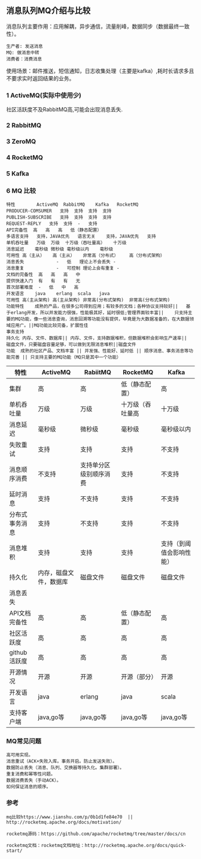 ## 消息队列MQ介绍与比较

消息队列主要作用：应用解耦，异步通信，流量削峰，数据同步（数据最终一致性）。

    生产者: 发送消息
    MQ: 做消息中转
    消费者：消费消息

使用场景：邮件推送，短信通知，日志收集处理（主要是kafka）,耗时长请求多且不要求实时返回结果的业务。

### 1 ActiveMQ(实际中使用少)

社区活跃度不及RabbitMQ高,可能会出现消息丢失.

### 2 RabbitMQ

### 3 ZeroMQ

### 4 RocketMQ

### 5 Kafka

### 6 MQ 比较

    特性	      ActiveMQ	RabbitMQ	Kafka	RocketMQ
    PRODUCER-COMSUMER	支持	支持	支持	支持
    PUBLISH-SUBSCRIBE	支持	支持	支持	支持
    REQUEST-REPLY	支持	支持	-	支持
    API完备性	高	高	高	低（静态配置）
    多语言支持	支持，JAVA优先	语言无关	支持，JAVA优先	支持
    单机呑吐量	万级	万级	十万级（吞吐量高）	十万级
    消息延迟  	毫秒级	微秒级	毫秒级以内	 毫秒级
    可用性	高（主从）	高（主从）	非常高（分布式）	高（分布式架构）
    消息丢失	        -	低	理论上不会丢失	-
    消息重复	        -	可控制	理论上会有重复	-
    文档的完备性	高	高	高	中
    提供快速入门	有	有	有	无
    首次部署难度	-	低	中	高
    开发语言	java	erlang	scala	java
    可用性	高(主从架构)	高(主从架构)	非常高(分布式架构)	非常高(分布式架构)
    功能特性	成熟的产品，在很多公司得到应用；有较多的文档；各种协议支持较好||	基于erlang开发，所以并发能力很强，性能极其好，延时很低;管理界面较丰富||	只支持主要的MQ功能，像一些消息查询，消息回溯等功能没有提供，毕竟是为大数据准备的，在大数据领域应用广。||MQ功能比较完备，扩展性佳
    事务支持
    持久化	内存、文件、数据库||	内存、文件，支持数据堆积，但数据堆积会影响生产速率||		磁盘文件，只要磁盘容量足够，可以做到无限消息堆积||磁盘文件
    功能	成熟的社区产品、文档丰富 || 并发强、性能好、延时低	|| 顺序消息、事务消息等功能完善 || 只支持主要的MQ功能（MQ只是其中一个功能）	


|  特性  | ActiveMQ | RabiitMQ | RocketMQ| Kafka
|  ----  | ----  |----  | ----  | ----  |
| 集群| 高 |高 | 低（静态配置） |高 |
| 单机呑吐量| 万级 |万级 | 十万级（吞吐量高 |十万级 |
| 消息延迟| 毫秒级|微秒级 | 毫秒级 |毫秒级以内 |
| 失败重试| 支持 |支持| 支持 |不支持|
| 消息顺序消费| 不支持 |支持单分区级别顺序消费 | 支持 |不支持 |
| 延时消息| 支持 |不支持 | 支持 |不支持 |
| 分布式事务消息| 支持 |不支持 | 支持 |不支持 |
| 消息堆积| 支持 |支持 | 支持 |支持（到阈值会影响性能） |
| 持久化| 内存，磁盘文件，数据库 |磁盘文件 | 磁盘文件 |磁盘文件 |
| 消息丢失| | |  | |
| API文档完备性| 高 |高 | 低（静态配置） |高 |
| 社区活跃度| 高 |高 | 高 |高 |
| github活跃度| 高 |高 | 高 |高 |
| 开源情况| 开源 |开源 | 开源（部分） |开源 |
| 开发语言| java |erlang |java |scala|
| 支持客户端| java,go等 |java,go等  | java,go等  |java,go等 |

### MQ常见问题

    高可用实现。
    消息重试（ACK+失败入库。事务开启。防止发送失败）。
    数据防止丢失（消息、队列、交换器等持久化。集群部署）。
    重复消费和幂等性问题。
    数据消费丢失（手动ACK）。
    如何保证消息的顺序。


### 参考

    mq比较https://www.jianshu.com/p/0b1d1fe84e70  || http://rocketmq.apache.org/docs/motivation/

    rocketmq源码：https://github.com/apache/rocketmq/tree/master/docs/cn
    
    rocketmq文档：rocketmq文档地址：http://rocketmq.apache.org/docs/quick-start/

